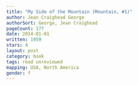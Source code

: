 ```yaml
---
title: "My Side of the Mountain (Mountain, #1)"
author: Jean Craighead George
authorSort: George, Jean Craighead
pageCount: 177
date: 2014-01-01
written: 1959
stars: 4
layout: post
category: book
tags: read unreviewed
mapping: USA, North America
gender: f
---
```

